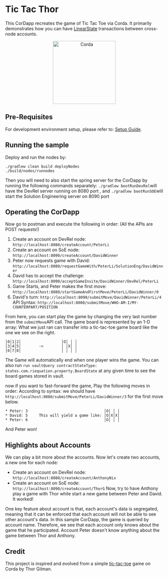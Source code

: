 # Tic Tac Thor 
This CorDapp recreates the game of Tic Tac Toe via Corda. It primarily demonstrates how you can have [LinearState](https://docs.corda.net/docs/corda-os/api-states.html#linearstate) transactions between cross-node accounts.

<p align="center">
  <img src="https://upload.wikimedia.org/wikipedia/commons/thumb/3/32/Tic_tac_toe.svg/1024px-Tic_tac_toe.svg.png" alt="Corda" width="200">
</p>


## Pre-Requisites

For development environment setup, please refer to: [Setup Guide](https://docs.r3.com/en/platform/corda/4.9/community/getting-set-up.html).

## Running the sample
Deploy and run the nodes by:
```
./gradlew clean build deployNodes
./build/nodes/runnodes
```
Then you will need to also start the spring server for the CorDapp by running the following commands separately: 
`./gradlew bootRunDevRel`will have the DevRel server running on 8080 port 
, and `./gradlew bootRunSOE`will start the Solution Engineering server on 8090 port

## Operating the CorDapp
Now go to postman and execute the following in order: (All the APIs are POST requests!)
1. Create an account on DevRel node: `http://localhost:8080/createAccount/PeterLi` 
2. Create an account on SoE node: `http://localhost:8090/createAccount/DavidWinner`
3. Peter now requests game with David: `http://localhost:8080/requestGameWith/PeterLi/SolutionEng/DavidWinner` 
4. David has to accept the challenge: `http://localhost:8090/acceptGameInvite/DavidWinner/DevRel/PeterLi`
5. Game Starts, and Peter makes the first move: `http://localhost:8080/startGameAndFirstMove/PeterLi/DavidWinner/0`
6. David's turn: `http://localhost:8090/submitMove/DavidWinner/PeterLi/4`
API Syntax: `http://localhost:8080/submitMove/WHO-AM-I/MY-COUNTERPART/POSITION` 

From here, you can start play the game by changing the very last number from the `submitMove`API call. The game board is represented by an 1-D array: What we just ran can transfer into a tic-tac-toe game board like the one we see on the right.
```
│0│1│2│                  │O│ │ │
│3│4│5│        ->        │ │X│ │
│6│7│8│                  │ │ │ │
```
The Game will automatically end when one player wins the game. 
You can also run `run vaultQuery contractStateType: states.com.riequation.property.BoardState` at any given time to see the board games stored in vault. 

now if you want to fast-forward the game, Play the following moves in order:
According to syntax: we should have `http://localhost:8080/submitMove/PeterLi/DavidWinner/3` for the first move below.
```
* Peter: 3                                  │O│ │ │
* David: 5     This will yield a game like: │O│X│X│
* Peter: 6                                  │O│ │ │
```
And Peter won! 

## Highlights about Accounts
We can play a bit more about the accounts. Now let's create two accounts, a new one for each node:
* Create an account on DevRel node: `http://localhost:8080/createAccount/AnthonyNix` 
* Create an account on SoE node: `http://localhost:8090/createAccount/ThorG`
Now, try to have Anthony play a game with Thor while start a new game between Peter and David. It worked! 

One key feature about account is that, each account's data is segregated, meaning that it can be enforced that each account will not be able to see other account's data. In this sample CorDapp, the game is queried by account name. Therefore, we see that each account only knows about the game that he participated. Account Peter doesn't know anything about the game between Thor and Anthony. 

## Credit 
This project is inspired and evolved from a simple [tic-tac-toe](https://github.com/thorgilman/tictactoe) game on Corda by Thor Gilman. 








